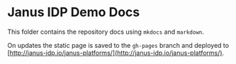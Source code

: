 # Janus IDP Demo Docs

This folder contains the repository docs using `mkdocs` and `markdown`.

On updates the static page is saved to the `gh-pages` branch and deployed to [http://janus-idp.io/janus-platforms/](http://janus-idp.io/janus-platforms/).
